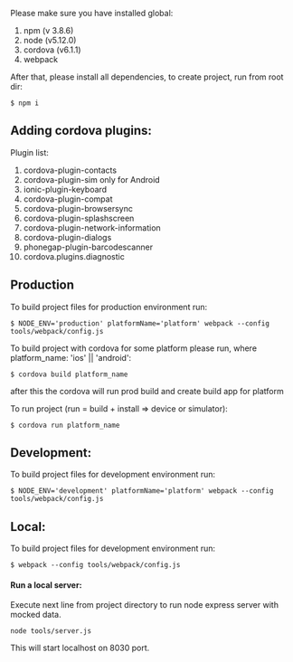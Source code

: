 Please make sure you have installed global:

1. npm (v 3.8.6)
2. node (v5.12.0)
3. cordova (v6.1.1)
4. webpack

After that, please install all dependencies, to create project, run from root dir:

```
$ npm i
```

## Adding cordova plugins:

Plugin list:
1. cordova-plugin-contacts
2. cordova-plugin-sim only for Android
3. ionic-plugin-keyboard
4. cordova-plugin-compat
5. cordova-plugin-browsersync
6. cordova-plugin-splashscreen
7. cordova-plugin-network-information
8. cordova-plugin-dialogs
9. phonegap-plugin-barcodescanner
9. cordova.plugins.diagnostic

## Production

To build project files for production environment run:

```
$ NODE_ENV='production' platformName='platform' webpack --config tools/webpack/config.js
```


To build project with cordova for some platform please run, where platform_name: 'ios' || 'android':

```
$ cordova build platform_name
```

after this the cordova will run prod build and create build app for platform

To run project (run = build + install => device or simulator):

```
$ cordova run platform_name
```

## Development:

To build project files for development environment run:

```
$ NODE_ENV='development' platformName='platform' webpack --config tools/webpack/config.js
```

## Local:

To build project files for development environment run:

```
$ webpack --config tools/webpack/config.js
```

#### Run a local server:
Execute next line from project directory to run node express server with mocked data.

```
node tools/server.js
```

This will start localhost on 8030 port.
